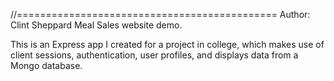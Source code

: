 //=============================================
Author: Clint Sheppard
Meal Sales website demo. 

This is an Express app I created for a project 
in college, which makes use of client sessions,
authentication, user profiles, and displays
data from a Mongo database. 